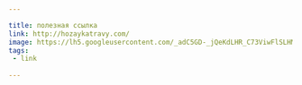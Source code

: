 ```yaml
---

title: полезная ссылка
link: http://hozaykatravy.com/
image: https://lh5.googleusercontent.com/_adC5GD-_jQeKdLHR_C73ViwFlSLHM-jof-2CoU5gg
tags:
 - link
 
---
```

